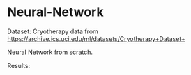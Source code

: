 # Neural-Network

Dataset: Cryotherapy data from https://archive.ics.uci.edu/ml/datasets/Cryotherapy+Dataset+

Neural Network from scratch.

Results:
